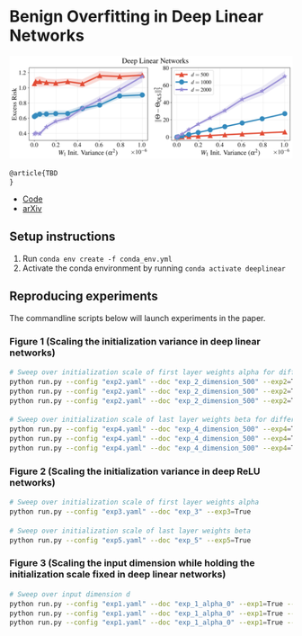 # Benign Overfitting in Deep Linear Networks

![Excess Risk as the initialization variance is scaled](figures/scaling_alpha.png)
```
@article{TBD
}
```

- [Code](https://github.com/niladri-chatterji/benign-deep-linear)
- [arXiv](TBD)

## Setup instructions

1. Run `conda env create -f conda_env.yml`
2. Activate the conda environment by running `conda activate deeplinear`

## Reproducing experiments

The commandline scripts below will launch experiments in the paper.


### Figure 1 (Scaling the initialization variance in deep linear networks)


```bash
# Sweep over initialization scale of first layer weights alpha for different values of input dimension
python run.py --config "exp2.yaml" --doc "exp_2_dimension_500" --exp2=True --dimension=500
python run.py --config "exp2.yaml" --doc "exp_2_dimension_500" --exp2=True --dimension=1000
python run.py --config "exp2.yaml" --doc "exp_2_dimension_500" --exp2=True --dimension=2000

# Sweep over initialization scale of last layer weights beta for different values of input dimension
python run.py --config "exp4.yaml" --doc "exp_4_dimension_500" --exp4=True --dimension=500
python run.py --config "exp4.yaml" --doc "exp_4_dimension_500" --exp4=True --dimension=1000
python run.py --config "exp4.yaml" --doc "exp_4_dimension_500" --exp4=True --dimension=2000
```
### Figure 2 (Scaling the initialization variance in deep ReLU networks)


```bash
# Sweep over initialization scale of first layer weights alpha
python run.py --config "exp3.yaml" --doc "exp_3" --exp3=True

# Sweep over initialization scale of last layer weights beta
python run.py --config "exp5.yaml" --doc "exp_5" --exp5=True
```
### Figure 3 (Scaling the input dimension while holding the initialization scale fixed in deep linear networks)


```bash
# Sweep over input dimension d
python run.py --config "exp1.yaml" --doc "exp_1_alpha_0" --exp1=True --alpha=0.0
python run.py --config "exp1.yaml" --doc "exp_1_alpha_0" --exp1=True --alpha=1e-4
python run.py --config "exp1.yaml" --doc "exp_1_alpha_0" --exp1=True --alpha=1e-3
```
